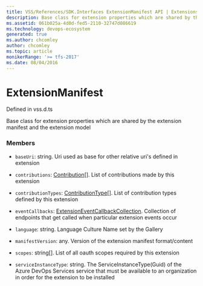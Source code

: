 ```yaml
---
title: VSS/References/SDK.Interfaces ExtensionManifest API | Extensions for Azure DevOps Services
description: Base class for extension properties which are shared by the extension manifest and the extension model
ms.assetid: 061b025a-4d0d-fed5-2110-32747d086619
ms.technology: devops-ecosystem
generated: true
ms.author: chcomley
author: chcomley
ms.topic: article
monikerRange: '>= tfs-2017'
ms.date: 08/04/2016
---
```


# ExtensionManifest

Defined in vss.d.ts


Base class for extension properties which are shared by the extension manifest and the extension model 

### Members

* `baseUri`: string. Uri used as base for other relative uri&#x27;s defined in extension

* `contributions`: [Contribution](../../../VSS/References/SDK_Interfaces/Contribution.md)[]. List of contributions made by this extension

* `contributionTypes`: [ContributionType](../../../VSS/References/SDK_Interfaces/ContributionType.md)[]. List of contribution types defined by this extension

* `eventCallbacks`: [ExtensionEventCallbackCollection](../../../VSS/References/SDK_Interfaces/ExtensionEventCallbackCollection.md). Collection of endpoints that get called when particular extension events occur

* `language`: string. Language Culture Name set by the Gallery

* `manifestVersion`: any. Version of the extension manifest format/content

* `scopes`: string[]. List of all oauth scopes required by this extension

* `serviceInstanceType`: string. The ServiceInstanceType(Guid) of the Azure DevOps Services service that must be available to an organization in order for the extension to be installed

